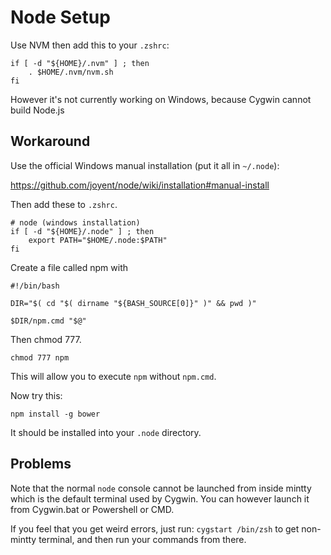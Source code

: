 Node Setup
==========

Use NVM then add this to your `.zshrc`:

```
if [ -d "${HOME}/.nvm" ] ; then
    . $HOME/.nvm/nvm.sh
fi
```

However it's not currently working on Windows, because Cygwin cannot build Node.js

Workaround
----------

Use the official Windows manual installation (put it all in `~/.node`):

https://github.com/joyent/node/wiki/installation#manual-install

Then add these to `.zshrc`.

```
# node (windows installation)
if [ -d "${HOME}/.node" ] ; then
    export PATH="$HOME/.node:$PATH"
fi
```

Create a file called npm with

```
#!/bin/bash

DIR="$( cd "$( dirname "${BASH_SOURCE[0]}" )" && pwd )"

$DIR/npm.cmd "$@"
```

Then chmod 777.

```
chmod 777 npm
```

This will allow you to execute `npm` without `npm.cmd`.

Now try this:

```
npm install -g bower
```

It should be installed into your `.node` directory.

Problems
--------

Note that the normal `node` console cannot be launched from inside mintty which is the default terminal used by Cygwin. You can however launch it from Cygwin.bat or Powershell or CMD. 

If you feel that you get weird errors, just run: `cygstart /bin/zsh` to get non-mintty terminal, and then run your commands from there.